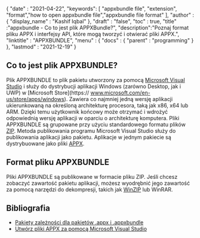 {
  "date" : "2021-04-22",
  "keywords": [ "appxbundle file", "extension", "format","how to open appxbundle file","appxbundle file format" ],
  "author" : {
    "display_name" : "Kashif Iqbal"
},
  "draft" : "false",
  "toc" : true,
  "title" :"appxbundle - Co to jest plik APPXBundle?",
  "description":"Poznaj format pliku APPX i interfejsy API, które mogą tworzyć i otwierać pliki APPX.",
  "linktitle" : "APPXBUNDLE",
  "menu" : {
    "docs" : {
      "parent" : "programming"
}
},
  "lastmod" : "2021-12-19"
}

## Co to jest plik APPXBUNDLE?

Plik APPXBUNDLE to plik pakietu utworzony za pomocą [Microsoft Visual Studio](https://visualstudio.microsoft.com/) i służy do dystrybucji aplikacji Windows (zarówno Desktop, jak i UWP) w [Microsoft Store](https:// www.microsoft.com/en-us/store/apps/windows). Zawiera co najmniej jedną wersję aplikacji ukierunkowaną na określoną architekturę procesora, taką jak x86, x64 lub ARM. Dzięki temu użytkownik końcowy może otrzymać i wdrożyć odpowiednią wersję aplikacji w oparciu o architekturę komputera. Pliki APPXBUNDLE są grupowane przy użyciu standardowego formatu plików [ZIP](/pl/compression/zip/). Metoda publikowania programu Microsoft Visual Studio służy do publikowania aplikacji jako pakietu. Aplikacje w jednym pakiecie są dystrybuowane jako pliki [APPX](/pl/programming/appx/).

## Format pliku APPXBUNDLE

Pliki APPXBUNDLE są publikowane w formacie pliku ZIP. Jeśli chcesz zobaczyć zawartość pakietu aplikacji, możesz wyodrębnić jego zawartość za pomocą narzędzi do dekompresji, takich jak [WinZIP](https://www.winzip.com/en/) lub WinRAR.

## Bibliografia

* [Pakiety zależności dla pakietów .appx i .appxbundle](https://www.ibm.com/docs/en/maas360?topic=catalog-dependency-packages-appx-appxbundle-packages)
* [Utwórz pliki APPX za pomocą Microsoft Visual Studio](https://learn.microsoft.com/en-us/windows/msix/desktop/vs-package-overview)

